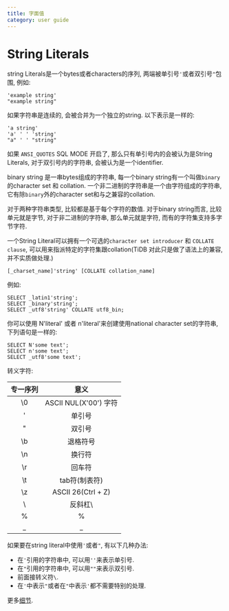 ```yaml
---
title: 字面值
category: user guide
---
```


# String Literals

string Literals是一个bytes或者characters的序列, 两端被单引号`'`或者双引号`"`包围, 例如:

```
'example string'
"example string"
```

如果字符串是连续的, 会被合并为一个独立的string. 以下表示是一样的:

```
'a string'
'a' ' ' 'string'
"a" ' ' "string"
```

如果 `ANSI_QUOTES` SQL MODE 开启了, 那么只有单引号内的会被认为是String Literals, 对于双引号内的字符串, 会被认为是一个identifier.

binary string 是一串bytes组成的字符串, 每一个binary string有一个叫做`binary`的character set 和 collation. 一个非二进制的字符串是一个由字符组成的字符串, 它有除`binary`外的character set和与之兼容的collation.

对于两种字符串类型, 比较都是基于每个字符的数值. 对于binary string而言, 比较单元就是字节, 对于非二进制的字符串, 那么单元就是字符, 而有的字符集支持多字节字符.

一个String Literal可以拥有一个可选的`character set introducer` 和 `COLLATE clause`, 可以用来指派特定的字符集跟collation(TiDB 对此只是做了语法上的兼容, 并不实质做处理.)

```
[_charset_name]'string' [COLLATE collation_name]
```

例如:

```
SELECT _latin1'string';
SELECT _binary'string';
SELECT _utf8'string' COLLATE utf8_bin;
```

你可以使用 N'literal' 或者 n'literal'来创建使用national character set的字符串, 下列语句是一样的:

```
SELECT N'some text';
SELECT n'some text';
SELECT _utf8'some text';
```

转义字符:

| 专一序列      |  意义  | 
| :-------: | :-------:| 
| \0  | ASCII NUL(X'00') 字符 |
| \'  | 单引号 |
| \"  | 双引号 |
| \b  | 退格符号 |
| \n  | 换行符 |
| \r  | 回车符 |
| \t  | tab符(制表符) |
| \z  | ASCII 26(Ctrl + Z) |
| \\  | 反斜杠\ |
| \%  | % |
| \_  | _ |

如果要在string literal中使用`'`或者`"`, 有以下几种办法:

* 在`'`引用的字符串中, 可以用`''`来表示单引号.
* 在`"`引用的字符串中, 可以用`""`来表示双引号.
* 前面接转义符`\`.
* 在`'`中表示`"`或者在`"`中表示`'`都不需要特别的处理.

更多[细节](https://dev.mysql.com/doc/refman/5.7/en/string-literals.html).


